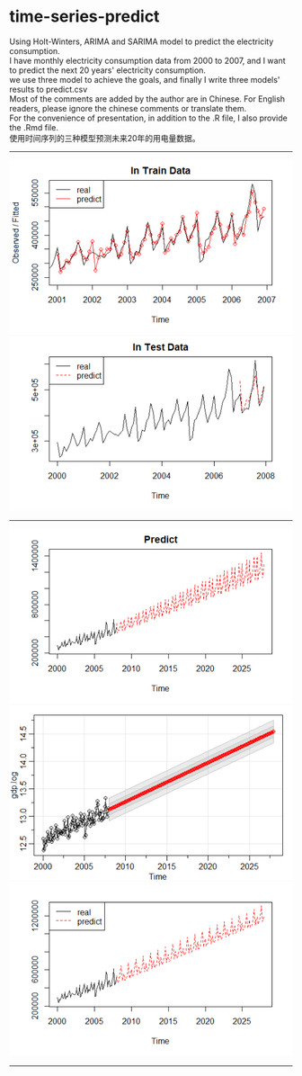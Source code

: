 # time-series-predict
Using Holt-Winters, ARIMA and SARIMA model to predict the electricity consumption.  
I have monthly electricity consumption data from 2000 to 2007, and I want to predict the next 20 years' electricity consumption.  
we use three model to achieve the goals, and finally I write three models' results to predict.csv  
Most of the comments are added by the author are in Chinese. For English readers, please ignore the chinese comments or translate them.  
For the convenience of presentation, in addition to the .R file, I also provide the .Rmd file.  
使用时间序列的三种模型预测未来20年的用电量数据。  
****
![Image text](https://github.com/stxupengyu/time-series-predict/blob/master/img-folder/1.png)  
![Image text](https://github.com/stxupengyu/time-series-predict/blob/master/img-folder/2.png)  
****
![Image text](https://github.com/stxupengyu/time-series-predict/blob/master/img-folder/3.png)  
![Image text](https://github.com/stxupengyu/time-series-predict/blob/master/img-folder/5.png)  
![Image text](https://github.com/stxupengyu/time-series-predict/blob/master/img-folder/7.png)  
****
